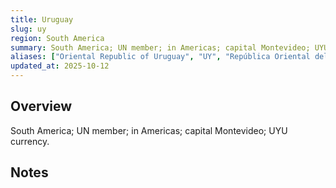 ```yaml
---
title: Uruguay
slug: uy
region: South America
summary: South America; UN member; in Americas; capital Montevideo; UYU currency.
aliases: ["Oriental Republic of Uruguay", "UY", "República Oriental del Uruguay"]
updated_at: 2025-10-12
---
```


## Overview

South America; UN member; in Americas; capital Montevideo; UYU currency.

## Notes

<!-- Add your first note below -->
